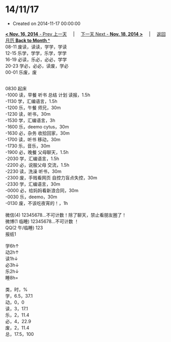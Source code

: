 # 14/11/17

- Created on 2014-11-17 00:00:00

[**< Nov. 16, 2014** - Prev 上一天](_archived/lifelogs/2014/11/d16.md) &nbsp; &nbsp; | &nbsp; &nbsp; [下一天 Next - **Nov. 18, 2014 >**](_archived/lifelogs/2014/11/d18.md) &nbsp; &nbsp; |  &nbsp; &nbsp; [返回月历 **Back to Month ^**](_archived/lifelogs/2014/11/index.md)
<br/>08-11 废读，读读，学学，学读<br/>12-15 乐学，学学，乐学，学学<br/>16-19 必读，乐必，必必，学学<br/>20-23 学必，必必，读废，学必<br/>00-01 乐废，废<div><br/></div>0830 起床<br/>-1000 读，早餐 听书 总结 计划 读报，1.5h<br/>-1130 学，汇编语言，1.5h<br/>-1200 乐，午餐 师兄，30m<br/>-1230 读，听书，30m<br/>-1530 学，汇编语言，3h<br/>-1600 乐，deemo cytus，30m<br/>-1630 必，杂务 收拾回家，30m<br/>-1700 读，听书 移动，30m<br/>-1730 乐，音乐，30m<br/>-1900 必，晚餐 父母聊天，1.5h<br/>-2030 学，汇编语言，1.5h<br/>-2200 必，说服父母 交流，1.5h<br/>-2230 读，洗澡 听书，30m<br/>-2300 废，手贱看网页 自控力盲点失控，30m<br/>-2330 学，汇编语言，30m<br/>-0000 必，给妈妈看新浪合同，30m<br/>-0030 乐，deemo，30m<br/>-0130 废，不该吃夜宵的！，1h<div><br/></div>微信(4) 12345678...不可计数！除了聊天，禁止看朋友圈了！<br/>微博(1 临睡) 12345678...不可计数 ！<br/>QQ(2 午/临睡) 123<br/>报纸1<div><br/></div>学6h↑<br/>动2h↑<br/>读1h↓<br/>必3h↓<br/>乐2h↓<br/>睡8h=<div><br/></div>类，时，%<br/>学，6.5，37.1<br/>动，0，0<br/>读，3，17.1<br/>乐，2，11.4<br/>必，4，22.9<br/>废，2，11.4<br/>总，17.5，100<br/>
